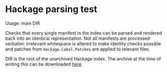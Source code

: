# Hackage parsing test

Usage: main DIR

Checks that every single manifest in the index can be parsed and rendered back
into an identical representation. Not all manifests are processed verbatim:
irrelevant whitespace is altered to make identity checks possible and
patches from `Hackage.Cabal.Patches` are applied to relevant files.

DIR is the root of the unarchived Hackage index. The archive at the time of writing this
can be downloaded [here](https://hackage.haskell.org/packages/archive/00-index.tar.gz).
